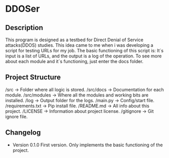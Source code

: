 # DDOSer

## Description

This program is designed as a testbed for Direct Denial of Service attacks(DDOS) studies. This idea came to me when i was developing a script for testing URLs for my job. The basic functioning of this script is: It´s input is a list of URLs, and the output is a log of the operation.
To see more about each module and it´s functioning, just enter the docs folder.

## Project Structure

/src -> Folder where all logic is stored.
/src/docs -> Documentation for each module.
/src/modules -> Where all the modules and working bits are installed.
/log -> Output folder for the logs.
/main.py -> Config/start file.
/requirements.txt -> Pip install file.
/README.md -> All info about this project.
/LICENSE -> Information about project license.
/gitignore -> Git ignore file.

## Changelog

- Version 0.1.0
  First version. Only implements the basic functioning of the project.
